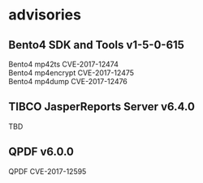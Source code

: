 # advisories
## Bento4 SDK and Tools v1-5-0-615
Bento4 mp42ts CVE-2017-12474  
Bento4 mp4encrypt CVE-2017-12475  
Bento4 mp4dump CVE-2017-12476  

## TIBCO JasperReports Server v6.4.0
TBD

## QPDF v6.0.0
QPDF CVE-2017-12595
